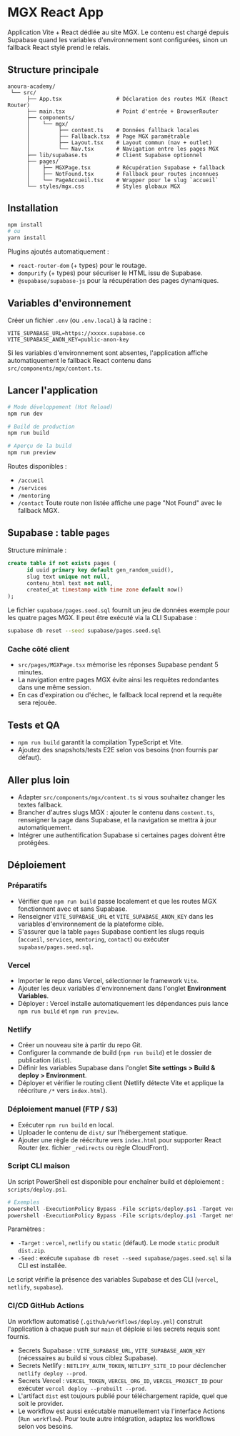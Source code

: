 # MGX React App

Application Vite + React dédiée au site MGX. Le contenu est chargé depuis Supabase quand les variables d'environnement sont configurées, sinon un fallback React stylé prend le relais.

## Structure principale

```text
anoura-academy/
 └── src/
      ├── App.tsx                 # Déclaration des routes MGX (React Router)
      ├── main.tsx                # Point d'entrée + BrowserRouter
      ├── components/
      │    └── mgx/
      │         ├── content.ts    # Données fallback locales
      │         ├── Fallback.tsx  # Page MGX paramétrable
      │         ├── Layout.tsx    # Layout commun (nav + outlet)
      │         └── Nav.tsx       # Navigation entre les pages MGX
      ├── lib/supabase.ts         # Client Supabase optionnel
      ├── pages/
      │    ├── MGXPage.tsx        # Récupération Supabase + fallback
      │    ├── NotFound.tsx       # Fallback pour routes inconnues
      │    └── PageAccueil.tsx    # Wrapper pour le slug `accueil`
      └── styles/mgx.css          # Styles globaux MGX
```

## Installation

```powershell
npm install
# ou
yarn install
```

Plugins ajoutés automatiquement :

- `react-router-dom` (+ types) pour le routage.
- `dompurify` (+ types) pour sécuriser le HTML issu de Supabase.
- `@supabase/supabase-js` pour la récupération des pages dynamiques.

## Variables d'environnement

Créer un fichier `.env` (ou `.env.local`) à la racine :

```env
VITE_SUPABASE_URL=https://xxxxx.supabase.co
VITE_SUPABASE_ANON_KEY=public-anon-key
```

Si les variables d'environnement sont absentes, l'application affiche automatiquement le fallback React contenu dans `src/components/mgx/content.ts`.

## Lancer l'application

```powershell
# Mode développement (Hot Reload)
npm run dev

# Build de production
npm run build

# Aperçu de la build
npm run preview
```

Routes disponibles :

- `/accueil`
- `/services`
- `/mentoring`
- `/contact`
Toute route non listée affiche une page "Not Found" avec le fallback MGX.

## Supabase : table `pages`

Structure minimale :

```sql
create table if not exists pages (
      id uuid primary key default gen_random_uuid(),
      slug text unique not null,
      contenu_html text not null,
      created_at timestamp with time zone default now()
);
```

Le fichier `supabase/pages.seed.sql` fournit un jeu de données exemple pour les quatre pages MGX. Il peut être exécuté via la CLI Supabase :

```bash
supabase db reset --seed supabase/pages.seed.sql
```

### Cache côté client

- `src/pages/MGXPage.tsx` mémorise les réponses Supabase pendant 5 minutes.
- La navigation entre pages MGX évite ainsi les requêtes redondantes dans une même session.
- En cas d'expiration ou d'échec, le fallback local reprend et la requête sera rejouée.

## Tests et QA

- `npm run build` garantit la compilation TypeScript et Vite.
- Ajoutez des snapshots/tests E2E selon vos besoins (non fournis par défaut).

## Aller plus loin

- Adapter `src/components/mgx/content.ts` si vous souhaitez changer les textes fallback.
- Brancher d'autres slugs MGX : ajouter le contenu dans `content.ts`, renseigner la page dans Supabase, et la navigation se mettra à jour automatiquement.
- Intégrer une authentification Supabase si certaines pages doivent être protégées.

## Déploiement

### Préparatifs

- Vérifier que `npm run build` passe localement et que les routes MGX fonctionnent avec et sans Supabase.
- Renseigner `VITE_SUPABASE_URL` et `VITE_SUPABASE_ANON_KEY` dans les variables d'environnement de la plateforme cible.
- S'assurer que la table `pages` Supabase contient les slugs requis (`accueil`, `services`, `mentoring`, `contact`) ou exécuter `supabase/pages.seed.sql`.

### Vercel

- Importer le repo dans Vercel, sélectionner le framework `Vite`.
- Ajouter les deux variables d'environnement dans l'onglet **Environment Variables**.
- Déployer : Vercel installe automatiquement les dépendances puis lance `npm run build` et `npm run preview`.

### Netlify

- Créer un nouveau site à partir du repo Git.
- Configurer la commande de build (`npm run build`) et le dossier de publication (`dist`).
- Définir les variables Supabase dans l'onglet **Site settings > Build & deploy > Environment**.
- Déployer et vérifier le routing client (Netlify détecte Vite et applique la réécriture `/*` vers `index.html`).

### Déploiement manuel (FTP / S3)

- Exécuter `npm run build` en local.
- Uploader le contenu de `dist/` sur l'hébergement statique.
- Ajouter une règle de réécriture vers `index.html` pour supporter React Router (ex. fichier `_redirects` ou règle CloudFront).

### Script CLI maison

Un script PowerShell est disponible pour enchaîner build et déploiement : `scripts/deploy.ps1`.

```powershell
# Exemples
powershell -ExecutionPolicy Bypass -File scripts/deploy.ps1 -Target vercel
powershell -ExecutionPolicy Bypass -File scripts/deploy.ps1 -Target netlify -Seed
```

Paramètres :

- `-Target` : `vercel`, `netlify` ou `static` (défaut). Le mode `static` produit `dist.zip`.
- `-Seed` : exécute `supabase db reset --seed supabase/pages.seed.sql` si la CLI est installée.

Le script vérifie la présence des variables Supabase et des CLI (`vercel`, `netlify`, `supabase`).

### CI/CD GitHub Actions

Un workflow automatisé (`.github/workflows/deploy.yml`) construit l'application à chaque push sur `main` et déploie si les secrets requis sont fournis.

- Secrets Supabase : `VITE_SUPABASE_URL`, `VITE_SUPABASE_ANON_KEY` (nécessaires au build si vous ciblez Supabase).
- Secrets Netlify : `NETLIFY_AUTH_TOKEN`, `NETLIFY_SITE_ID` pour déclencher `netlify deploy --prod`.
- Secrets Vercel : `VERCEL_TOKEN`, `VERCEL_ORG_ID`, `VERCEL_PROJECT_ID` pour exécuter `vercel deploy --prebuilt --prod`.
- L'artifact `dist` est toujours publié pour téléchargement rapide, quel que soit le provider.
- Le workflow est aussi exécutable manuellement via l'interface Actions (`Run workflow`).
Pour toute autre intégration, adaptez les workflows selon vos besoins.
